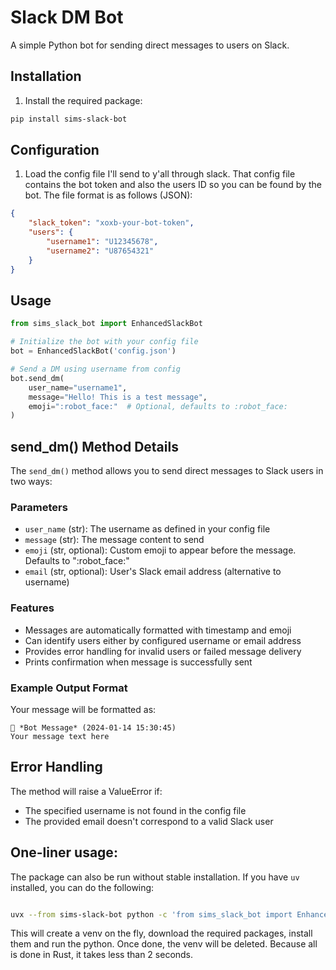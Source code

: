 # Slack DM Bot

A simple Python bot for sending direct messages to users on Slack.

## Installation

1. Install the required package:
```bash
pip install sims-slack-bot
```

## Configuration

1. Load the config file I'll send to y'all through slack. That config file contains the bot token and also the users ID so you can be found by the bot. The file format is as follows (JSON):
```json
{
    "slack_token": "xoxb-your-bot-token",
    "users": {
        "username1": "U12345678",
        "username2": "U87654321"
    }
}
```

## Usage

```python
from sims_slack_bot import EnhancedSlackBot

# Initialize the bot with your config file
bot = EnhancedSlackBot('config.json')

# Send a DM using username from config
bot.send_dm(
    user_name="username1",
    message="Hello! This is a test message",
    emoji=":robot_face:"  # Optional, defaults to :robot_face:
)
```

## send_dm() Method Details

The `send_dm()` method allows you to send direct messages to Slack users in two ways:

### Parameters

- `user_name` (str): The username as defined in your config file
- `message` (str): The message content to send
- `emoji` (str, optional): Custom emoji to appear before the message. Defaults to ":robot_face:"
- `email` (str, optional): User's Slack email address (alternative to username)

### Features

- Messages are automatically formatted with timestamp and emoji
- Can identify users either by configured username or email address
- Provides error handling for invalid users or failed message delivery
- Prints confirmation when message is successfully sent

### Example Output Format

Your message will be formatted as:
```
🤖 *Bot Message* (2024-01-14 15:30:45)
Your message text here
```

## Error Handling

The method will raise a ValueError if:
- The specified username is not found in the config file
- The provided email doesn't correspond to a valid Slack user

## One-liner usage:

The package can also be run without stable installation. If you have `uv` installed, you can do the following:

```bash

uvx --from sims-slack-bot python -c 'from sims_slack_bot import EnhancedSlackBot;bot = EnhancedSlackBot("config.json");bot.send_dm("user_name", "Hello World!")'

```

This will create a venv on the fly, download the required packages, install them and run the python. Once done, the venv will be deleted. Because all is done in Rust, it takes less than 2 seconds.

